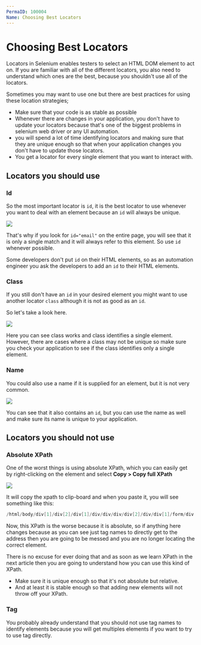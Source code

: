 ```yaml
---
PermaID: 100004
Name: Choosing Best Locators
---
```


# Choosing Best Locators

Locators in Selenium enables testers to select an HTML DOM element to act on. If you are familiar with all of the different locators, you also need to understand which ones are the best, because you shouldn't use all of the locators. 

Sometimes you may want to use one but there are best practices for using these location strategies;

 - Make sure that your code is as stable as possible 
 - Whenever there are changes in your application, you don't have to update your locators because that's one of the biggest problems in selenium web driver or any UI automation.
 - you will spend a lot of time identifying locators and making sure that they are unique enough so that when your application changes you don't have to update those locators.
 - You get a locator for every single element that you want to interact with.

## Locators you should use

### Id

So the most important locator is `id`, it is the best locator to use whenever you want to deal with an element because an `id` will always be unique.

<img src="https://raw.githubusercontent.com/zzzprojects/learn-orm/master/tutorials/selenium-webdriver/images/finding-elements-1.png">

That's why if you look for `id="email"` on the entire page, you will see that it is only a single match and it will always refer to this element. So use `id` whenever possible.

Some developers don't put `id` on their HTML elements, so as an automation engineer you ask the developers to add an `id` to their HTML elements. 

### Class

If you still don't have an `id` in your desired element you might want to use another locator `class` although it is not as good as an `id`.

So let's take a look here.

<img src="https://raw.githubusercontent.com/zzzprojects/learn-orm/master/tutorials/selenium-webdriver/images/finding-elements-4.png">

Here you can see class works and class identifies a single element. However, there are cases where a class may not be unique so make sure you check your application to see if the class identifies only a single element.

### Name 

You could also use a name if it is supplied for an element, but it is not very common. 

<img src="https://raw.githubusercontent.com/zzzprojects/learn-orm/master/tutorials/selenium-webdriver/images/finding-elements-2.png">

You can see that it also contains an `id`, but you can use the name as well and make sure its name is unique to your application.

## Locators you should not use

### Absolute XPath
One of the worst things is using absolute XPath, which you can easily get by right-clicking on the element and select **Copy > Copy full XPath**

<img src="https://raw.githubusercontent.com/zzzprojects/learn-orm/master/tutorials/selenium-webdriver/images/choosing-locators-1.png">

It will copy the xpath to clip-board and when you paste it, you will see something like this:

```csharp
/html/body/div[1]/div[2]/div[1]/div/div/div/div[2]/div/div[1]/form/div[1]/div[1]/input
```

Now, this XPath is the worse because it is absolute, so if anything here changes because as you can see just tag names to directly get to the address then you are going to be messed and you are no longer locating the correct element.

There is no excuse for ever doing that and as soon as we learn XPath in the next article then you are going to understand how you can use this kind of XPath.

 - Make sure it is unique enough so that it's not absolute but relative.
 - And at least it is stable enough so that adding new elements will not throw off your XPath.

### Tag 

You probably already understand that you should not use tag names to identify elements because you will get multiples elements if you want to try to use tag directly.

